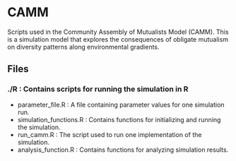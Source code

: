 # CAMM
Scripts used in the Community Assembly of Mutualists Model (CAMM). This is a simulation model that explores the consequences of obligate mutualism on diversity patterns along environmental gradients.

## Files
### ./R : Contains scripts for running the simulation in R
+ parameter_file.R : A file containing parameter values for one simulation run.
+ simulation_functions.R : Contains functions for initializing and running the simulation.
+ run_camm.R : The script used to run one implementation of the simulation.
+ analysis_function.R : Contains functions for analyzing simulation results.
